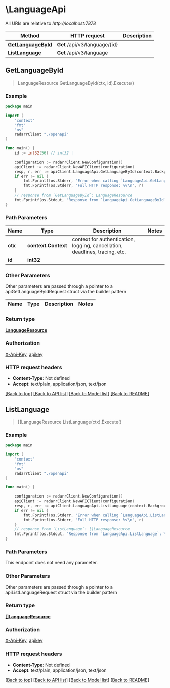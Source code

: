 # \LanguageApi

All URIs are relative to *http://localhost:7878*

Method | HTTP request | Description
------------- | ------------- | -------------
[**GetLanguageById**](LanguageApi.md#GetLanguageById) | **Get** /api/v3/language/{id} | 
[**ListLanguage**](LanguageApi.md#ListLanguage) | **Get** /api/v3/language | 



## GetLanguageById

> LanguageResource GetLanguageById(ctx, id).Execute()



### Example

```go
package main

import (
    "context"
    "fmt"
    "os"
    radarrClient "./openapi"
)

func main() {
    id := int32(56) // int32 | 

    configuration := radarrClient.NewConfiguration()
    apiClient := radarrClient.NewAPIClient(configuration)
    resp, r, err := apiClient.LanguageApi.GetLanguageById(context.Background(), id).Execute()
    if err != nil {
        fmt.Fprintf(os.Stderr, "Error when calling `LanguageApi.GetLanguageById``: %v\n", err)
        fmt.Fprintf(os.Stderr, "Full HTTP response: %v\n", r)
    }
    // response from `GetLanguageById`: LanguageResource
    fmt.Fprintf(os.Stdout, "Response from `LanguageApi.GetLanguageById`: %v\n", resp)
}
```

### Path Parameters


Name | Type | Description  | Notes
------------- | ------------- | ------------- | -------------
**ctx** | **context.Context** | context for authentication, logging, cancellation, deadlines, tracing, etc.
**id** | **int32** |  | 

### Other Parameters

Other parameters are passed through a pointer to a apiGetLanguageByIdRequest struct via the builder pattern


Name | Type | Description  | Notes
------------- | ------------- | ------------- | -------------


### Return type

[**LanguageResource**](LanguageResource.md)

### Authorization

[X-Api-Key](../README.md#X-Api-Key), [apikey](../README.md#apikey)

### HTTP request headers

- **Content-Type**: Not defined
- **Accept**: text/plain, application/json, text/json

[[Back to top]](#) [[Back to API list]](../README.md#documentation-for-api-endpoints)
[[Back to Model list]](../README.md#documentation-for-models)
[[Back to README]](../README.md)


## ListLanguage

> []LanguageResource ListLanguage(ctx).Execute()



### Example

```go
package main

import (
    "context"
    "fmt"
    "os"
    radarrClient "./openapi"
)

func main() {

    configuration := radarrClient.NewConfiguration()
    apiClient := radarrClient.NewAPIClient(configuration)
    resp, r, err := apiClient.LanguageApi.ListLanguage(context.Background()).Execute()
    if err != nil {
        fmt.Fprintf(os.Stderr, "Error when calling `LanguageApi.ListLanguage``: %v\n", err)
        fmt.Fprintf(os.Stderr, "Full HTTP response: %v\n", r)
    }
    // response from `ListLanguage`: []LanguageResource
    fmt.Fprintf(os.Stdout, "Response from `LanguageApi.ListLanguage`: %v\n", resp)
}
```

### Path Parameters

This endpoint does not need any parameter.

### Other Parameters

Other parameters are passed through a pointer to a apiListLanguageRequest struct via the builder pattern


### Return type

[**[]LanguageResource**](LanguageResource.md)

### Authorization

[X-Api-Key](../README.md#X-Api-Key), [apikey](../README.md#apikey)

### HTTP request headers

- **Content-Type**: Not defined
- **Accept**: text/plain, application/json, text/json

[[Back to top]](#) [[Back to API list]](../README.md#documentation-for-api-endpoints)
[[Back to Model list]](../README.md#documentation-for-models)
[[Back to README]](../README.md)

